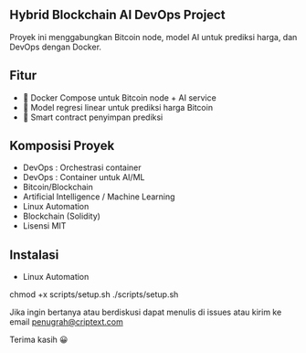 ## Hybrid Blockchain AI DevOps Project

Proyek ini menggabungkan Bitcoin node, model AI untuk prediksi harga, dan DevOps dengan Docker.


## Fitur

- 🐳 Docker Compose untuk Bitcoin node + AI service
- 🤖 Model regresi linear untuk prediksi harga Bitcoin
- 📜 Smart contract penyimpan prediksi


## Komposisi Proyek
         
- DevOps : Orchestrasi container
- DevOps : Container untuk AI/ML
- Bitcoin/Blockchain
- Artificial Intelligence / Machine Learning
- Linux Automation
- Blockchain (Solidity)
- Lisensi MIT


## Instalasi 

- Linux Automation

chmod +x scripts/setup.sh
./scripts/setup.sh
       

Jika ingin bertanya atau berdiskusi dapat menulis di issues atau kirim ke email penugrah@criptext.com

Terima kasih 😀

